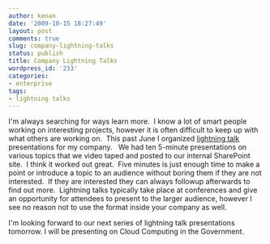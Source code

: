 ```yaml
---
author: kenan
date: '2009-10-15 18:27:49'
layout: post
comments: true
slug: company-lightning-talks
status: publish
title: Company Lightning Talks
wordpress_id: '233'
categories:
- enterprise
tags:
- lightning talks
---
```


I'm always searching for ways learn more.  I know a lot of smart people
working on interesting projects, however it is often difficult to keep up with
what others are working on.  This past June I organized [lightning
talk](http://en.wikipedia.org/wiki/Lightning_Talk) presentations for my
company.   We had ten 5-minute presentations on various topics that we video
taped and posted to our internal SharePoint site.  I think it worked out
great.  Five minutes is just enough time to make a point or introduce a topic
to an audience without boring them if they are not interested.  If they are
interested they can always followup afterwards to find out more.  Lightning
talks typically take place at conferences and give an opportunity for
attendees to present to the larger audience, however I see no reason not to
use the format inside your company as well.

I'm looking forward to our next series of lightning talk presentations
tomorrow. I will be presenting on Cloud Computing in the Government.

